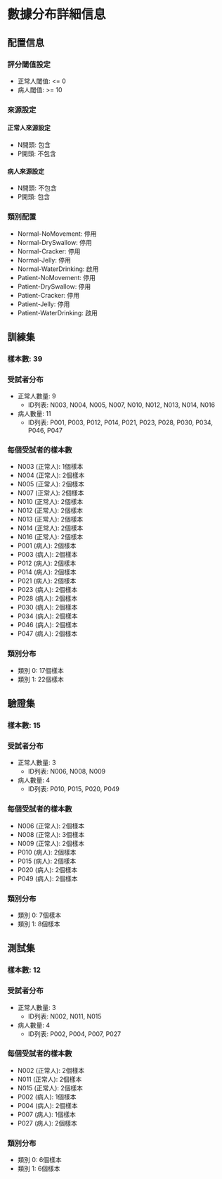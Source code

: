 # 數據分布詳細信息

## 配置信息

### 評分閾值設定
- 正常人閾值: <= 0
- 病人閾值: >= 10

### 來源設定
#### 正常人來源設定
- N開頭: 包含
- P開頭: 不包含

#### 病人來源設定
- N開頭: 不包含
- P開頭: 包含

### 類別配置
- Normal-NoMovement: 停用
- Normal-DrySwallow: 停用
- Normal-Cracker: 停用
- Normal-Jelly: 停用
- Normal-WaterDrinking: 啟用
- Patient-NoMovement: 停用
- Patient-DrySwallow: 停用
- Patient-Cracker: 停用
- Patient-Jelly: 停用
- Patient-WaterDrinking: 啟用

## 訓練集

### 樣本數: 39

### 受試者分布
- 正常人數量: 9
  - ID列表: N003, N004, N005, N007, N010, N012, N013, N014, N016
- 病人數量: 11
  - ID列表: P001, P003, P012, P014, P021, P023, P028, P030, P034, P046, P047

### 每個受試者的樣本數
- N003 (正常人): 1個樣本
- N004 (正常人): 2個樣本
- N005 (正常人): 2個樣本
- N007 (正常人): 2個樣本
- N010 (正常人): 2個樣本
- N012 (正常人): 2個樣本
- N013 (正常人): 2個樣本
- N014 (正常人): 2個樣本
- N016 (正常人): 2個樣本
- P001 (病人): 2個樣本
- P003 (病人): 2個樣本
- P012 (病人): 2個樣本
- P014 (病人): 2個樣本
- P021 (病人): 2個樣本
- P023 (病人): 2個樣本
- P028 (病人): 2個樣本
- P030 (病人): 2個樣本
- P034 (病人): 2個樣本
- P046 (病人): 2個樣本
- P047 (病人): 2個樣本

### 類別分布
- 類別 0: 17個樣本
- 類別 1: 22個樣本

## 驗證集

### 樣本數: 15

### 受試者分布
- 正常人數量: 3
  - ID列表: N006, N008, N009
- 病人數量: 4
  - ID列表: P010, P015, P020, P049

### 每個受試者的樣本數
- N006 (正常人): 2個樣本
- N008 (正常人): 3個樣本
- N009 (正常人): 2個樣本
- P010 (病人): 2個樣本
- P015 (病人): 2個樣本
- P020 (病人): 2個樣本
- P049 (病人): 2個樣本

### 類別分布
- 類別 0: 7個樣本
- 類別 1: 8個樣本

## 測試集

### 樣本數: 12

### 受試者分布
- 正常人數量: 3
  - ID列表: N002, N011, N015
- 病人數量: 4
  - ID列表: P002, P004, P007, P027

### 每個受試者的樣本數
- N002 (正常人): 2個樣本
- N011 (正常人): 2個樣本
- N015 (正常人): 2個樣本
- P002 (病人): 1個樣本
- P004 (病人): 2個樣本
- P007 (病人): 1個樣本
- P027 (病人): 2個樣本

### 類別分布
- 類別 0: 6個樣本
- 類別 1: 6個樣本


